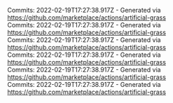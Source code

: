 Commits: 2022-02-19T17:27:38.917Z - Generated via https://github.com/marketplace/actions/artificial-grass
<br>
Commits: 2022-02-19T17:27:38.917Z - Generated via https://github.com/marketplace/actions/artificial-grass
<br>
Commits: 2022-02-19T17:27:38.917Z - Generated via https://github.com/marketplace/actions/artificial-grass
<br>
Commits: 2022-02-19T17:27:38.917Z - Generated via https://github.com/marketplace/actions/artificial-grass
<br>
Commits: 2022-02-19T17:27:38.917Z - Generated via https://github.com/marketplace/actions/artificial-grass
<br>
Commits: 2022-02-19T17:27:38.917Z - Generated via https://github.com/marketplace/actions/artificial-grass
<br>

